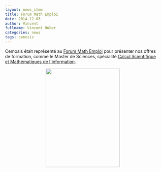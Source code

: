```yaml
---
layout: news_item
title: Forum Math Emploi
date: 2014-12-03
author: Vincent
fullname: Vincent Huber
categories: news
tags: cemosis
---
```


Cemosis était représenté au [Forum Math Emploi](http://www.forum-emploi-maths.org/) pour présenter nos offres de formation, comme le Master de Sciences, spécialité [Calcul Scientifique et Mathématiques de l'information](http://csmi.math.unistra.fr/).

<center>
<img src="/_posts/img/news/20141202_162425.jpg" width="240" height="320">
</center>
